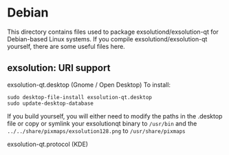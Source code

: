 
Debian
====================
This directory contains files used to package exsolutiond/exsolution-qt
for Debian-based Linux systems. If you compile exsolutiond/exsolution-qt yourself, there are some useful files here.

## exsolution: URI support ##


exsolution-qt.desktop  (Gnome / Open Desktop)
To install:

	sudo desktop-file-install exsolution-qt.desktop
	sudo update-desktop-database

If you build yourself, you will either need to modify the paths in
the .desktop file or copy or symlink your exsolutionqt binary to `/usr/bin`
and the `../../share/pixmaps/exsolution128.png` to `/usr/share/pixmaps`

exsolution-qt.protocol (KDE)

